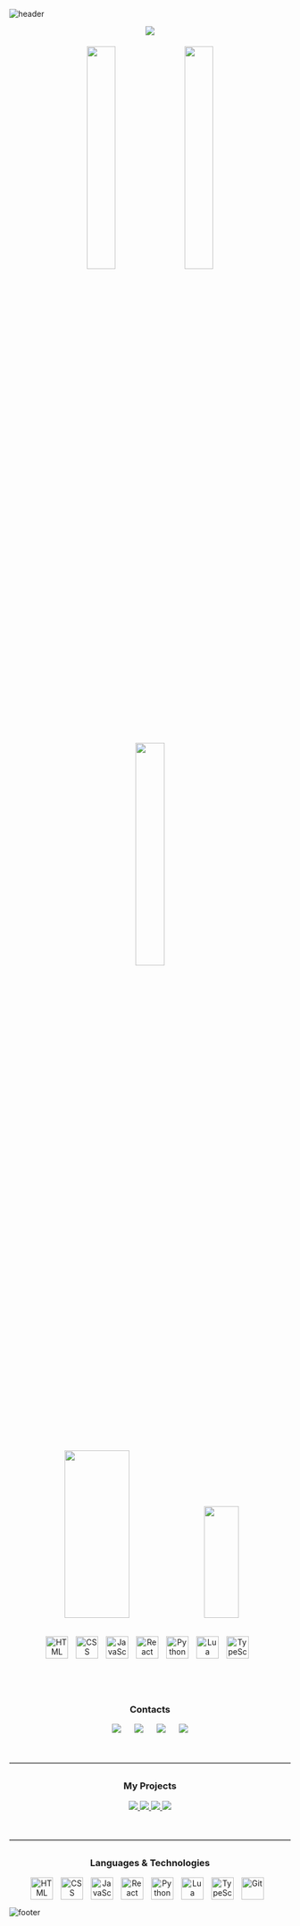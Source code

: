![header](https://capsule-render.vercel.app/api?type=waving&color=2C2D7A&text=Be%20welcome!&fontSize=70&fontColor=F5F5F5&height=300&section=header&fontAlign=50&fontAlignY=50&font=Fira%20Code&width=100%)

<p align="center">
  <img src="https://readme-typing-svg.herokuapp.com/?font=Fira%20Code&size=30&color=F5F5F5&vCenter=true&lines=Hello%2C+I'm+Emanuel!" />
</p>

<div align="center" style="margin-top: 20px;">
  <img src="http://github-profile-summary-cards.vercel.app/api/cards/stats?username=emTeixeira&theme=tokyonight" width="32%" style="margin: 0 1%; display: inline-block;" />
  <img src="http://github-profile-summary-cards.vercel.app/api/cards/repos-per-language?username=emTeixeira&theme=tokyonight" width="32%" style="margin: 0 1%; display: inline-block;" />
  <img src="http://github-profile-summary-cards.vercel.app/api/cards/productive-time?username=emTeixeira&theme=tokyonight&utcOffset=8" width="32%" style="margin: 0 1%; display: inline-block;" />
</div>

<div align="center" style="margin-top: 20px;">
  <img src="http://github-profile-summary-cards.vercel.app/api/cards/profile-details?username=emTeixeira&theme=tokyonight" width="48%" height="300" style="margin: 0 1%; display: inline-block;" />
  <a href="https://git.io/streak-stats">
    <img src="https://github-readme-streak-stats.herokuapp.com?user=emTeixeira&theme=tokyonight&hide_border=true" width="35%" height="200" style="margin: 0 1%; display: inline-block;" />
  </a>
</div>

<p align="center" style="margin-top: 30px;">
  <img align="center" alt="HTML" title="HTML" width="40px" style="padding-right: 10px;" src="https://cdn.jsdelivr.net/gh/devicons/devicon@latest/icons/html5/html5-original.svg" />
  <img align="center" alt="CSS" title="CSS" width="40px" style="padding-right: 10px;" src="https://cdn.jsdelivr.net/gh/devicons/devicon@latest/icons/css3/css3-original.svg" />
  <img align="center" alt="JavaScript" title="JavaScript" width="40px" style="padding-right: 10px;" src="https://cdn.jsdelivr.net/gh/devicons/devicon@latest/icons/javascript/javascript-original.svg" />
  <img align="center" alt="React" title="React" width="40px" style="padding-right: 10px;" src="https://cdn.jsdelivr.net/gh/devicons/devicon@latest/icons/react/react-original.svg" />
  <img align="center" alt="Python" title="Python" width="40px" style="padding-right: 10px;" src="https://cdn.jsdelivr.net/gh/devicons/devicon@latest/icons/python/python-original.svg" />
  <img align="center" alt="Lua" title="Lua" width="40px" style="padding-right: 10px;" src="https://cdn.jsdelivr.net/gh/devicons/devicon@latest/icons/lua/lua-original.svg" />
  <img align="center" alt="TypeScript" title="TypeScript" width="40px" style="padding-right: 10px;" src="https://cdn.jsdelivr.net/gh/devicons/devicon@latest/icons/typescript/typescript-original.svg" />
</p>

<p align="center" style="margin-bottom: 20px;">&nbsp;</p>

<h3 align="center" style="margin-top: 50px;">Contacts</h3>

<p align="center" style="margin-bottom: 30px;">
  <a href="mailto:emanuelteixeira.dev@gmail.com" style="text-decoration: none; margin-right: 20px;">
    <img src="https://img.shields.io/badge/Gmail-000000?style=flat&logo=Gmail&logoColor=fff" />
  </a>
  <a href="https://www.linkedin.com/in/emanuel-coder/" style="text-decoration: none; margin-right: 20px;">
    <img src="https://img.shields.io/badge/Linkedin-000000?style=flat&logo=Linkedin&logoColor=fff" />
  </a>
  <a href="https://www.instagram.com/em.teixeira/" style="text-decoration: none; margin-right: 20px;">
    <img src="https://img.shields.io/badge/Instagram-000000?style=flat&logo=Instagram&logoColor=fff" />
  </a>
  <a href="https://discordapp.com/users/7h3_leave" style="text-decoration: none;">
    <img src="https://img.shields.io/badge/Discord-000000?style=flat&logo=Discord&logoColor=fff" />
  </a>
</p>

<hr style="border-top: 1px solid #bbb; margin-top: 50px;">

<h3 align="center" style="margin-top: 30px;">My Projects</h3>

<p align="center">
  <a href="https://github.com/emTeixeira/leave-store">
    <img src="https://github-readme-stats.vercel.app/api/pin?username=emTeixeira&repo=leave-store&theme=tokyonight" />
  </a>
  <a href="https://github.com/emTeixeira/crocmaria-dashboard">
    <img src="https://github-readme-stats.vercel.app/api/pin?username=emTeixeira&repo=crocmaria-dashboard&theme=tokyonight" />
  </a>
  <a href="https://github.com/emTeixeira/leave-downloader">
    <img src="https://github-readme-stats.vercel.app/api/pin?username=emTeixeira&repo=leave-downloader&theme=tokyonight" />
  </a>
  <a href="https://github.com/emTeixeira/pdf-editor">
    <img src="https://github-readme-stats.vercel.app/api/pin?username=emTeixeira&repo=pdf-editor&theme=tokyonight" />
  </a>
</p>

<hr style="border-top: 1px solid #bbb; margin-top: 50px;">

<h3 align="center" style="margin-top: 30px;">Languages & Technologies</h3>

<p align="center">
  <img align="center" alt="HTML" title="HTML" width="40px" style="padding-right: 10px;" src="https://cdn.jsdelivr.net/gh/devicons/devicon@latest/icons/html5/html5-original.svg" />
  <img align="center" alt="CSS" title="CSS" width="40px" style="padding-right: 10px;" src="https://cdn.jsdelivr.net/gh/devicons/devicon@latest/icons/css3/css3-original.svg" />
  <img align="center" alt="JavaScript" title="JavaScript" width="40px" style="padding-right: 10px;" src="https://cdn.jsdelivr.net/gh/devicons/devicon@latest/icons/javascript/javascript-original.svg" />
  <img align="center" alt="React" title="React" width="40px" style="padding-right: 10px;" src="https://cdn.jsdelivr.net/gh/devicons/devicon@latest/icons/react/react-original.svg" />
  <img align="center" alt="Python" title="Python" width="40px" style="padding-right: 10px;" src="https://cdn.jsdelivr.net/gh/devicons/devicon@latest/icons/python/python-original.svg" />
  <img align="center" alt="Lua" title="Lua" width="40px" style="padding-right: 10px;" src="https://cdn.jsdelivr.net/gh/devicons/devicon@latest/icons/lua/lua-original.svg" />
  <img align="center" alt="TypeScript" title="TypeScript" width="40px" style="padding-right: 10px;" src="https://cdn.jsdelivr.net/gh/devicons/devicon@latest/icons/typescript/typescript-original.svg" />
  <img align="center" alt="Git" title="Git" width="40px" style="padding-right: 10px;" src="https://cdn.jsdelivr.net/gh/devicons/devicon@latest/icons/git/git-original.svg" />
</p>

![footer](https://capsule-render.vercel.app/api?type=waving&color=2C2D7A&height=100&section=footer&animation=fadeIn&width=100%)
